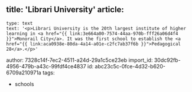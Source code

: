 title: 'Librari University'
article:
  -
    type: text
    text: '<p>Librari University is the 20th largest institute of higher learning in <a href="{{ link:3e664a00-7574-44aa-970b-fff26a06d4f4 }}">Monorail City</a>. It was the first school to establish the <a href="{{ link:aca0938e-80da-4a14-a01e-c2fc7ab37f6b }}">Pedagogical 28</a>.</p>'
author: 7328c14f-7ec2-4511-a24d-29a1c5ce23eb
import_id: 30dc92fb-4956-479b-a43c-99fdf4ce4837
id: abc23c5c-0fce-4d32-b620-6709a210971a
tags:
  - schools
